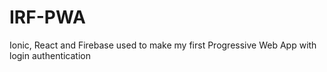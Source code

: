 # IRF-PWA
Ionic, React and Firebase used to make my first Progressive Web App with login authentication
